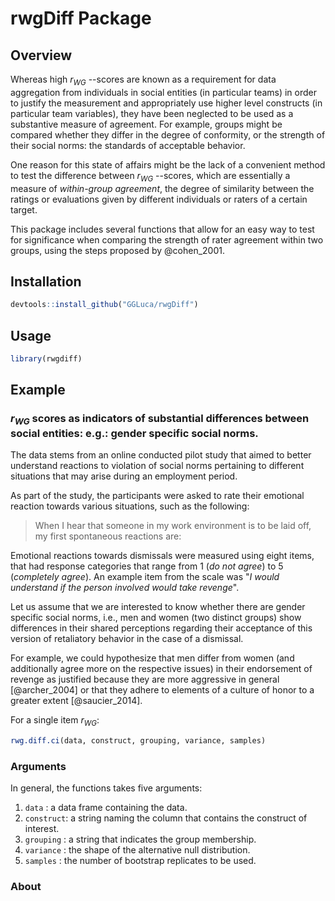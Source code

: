 # rwgDiff Package

## Overview

Whereas high $r_{WG}$ --scores are known as a requirement for data aggregation from individuals in social entities (in particular teams) in order to justify the measurement and appropriately use higher level constructs (in particular team variables), they have been neglected to be used as a substantive measure of agreement. For example, groups might be compared whether they differ in the degree of conformity, or the strength of their social norms: the standards of acceptable behavior.

One reason for this state of affairs might be the lack of a convenient method to test the difference between $r_{WG}$ --scores, which are essentially a measure of *within-group agreement*, the degree of similarity between the ratings or evaluations given by different individuals or raters of a certain target.

This package includes several functions that allow for an easy way to test for significance when comparing the strength of rater agreement within two groups, using the steps proposed by @cohen_2001.

## Installation

``` r
devtools::install_github("GGLuca/rwgDiff")
```
## Usage

``` r
library(rwgdiff)
```

## Example

### $r_{WG}$ scores as indicators of substantial differences between social entities: e.g.: gender specific social norms.

The data stems from an online conducted pilot study that aimed to better understand reactions to violation of social norms pertaining to different situations that may arise during an employment period.

As part of the study, the participants were asked to rate their emotional reaction towards various situations, such as the following:

> When I hear that someone in my work environment is to be laid off, my first spontaneous reactions are:

Emotional reactions towards dismissals were measured using eight items, that had response categories that range from 1 (*do not agree*) to 5 (*completely agree*). An example item from the scale was "*I would understand if the person involved would take revenge*".

Let us assume that we are interested to know whether there are gender specific social norms, i.e., men and women (two distinct groups) show differences in their shared perceptions regarding their acceptance of this version of retaliatory behavior in the case of a dismissal.

For example, we could hypothesize that men differ from women (and additionally agree more on the respective issues) in their endorsement of revenge as justified because they are more aggressive in general [@archer_2004] or that they adhere to elements of a culture of honor to a greater extent [@saucier_2014].

For a single item $r_{WG}$: 

``` r
rwg.diff.ci(data, construct, grouping, variance, samples)
```

### Arguments

In general, the functions takes five arguments:

1.  `data`     : a data frame containing the data.
2.  `construct`: a string naming the column that contains the construct of interest.
3.  `grouping` : a string that indicates the group membership.
4.  `variance` : the shape of the alternative null distribution.
5.  `samples`  : the number of bootstrap replicates to be used.

### About
